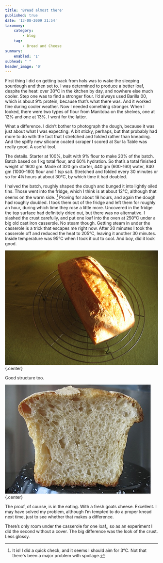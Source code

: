 ```yaml
---
title: 'Bread almost there'
published: true
date: '13-08-2009 21:54'
taxonomy:
    category:
        - blog
    tag:
        - Bread and Cheese
summary:
    enabled: '1'
subhead: " "
header_image: '0'
---
```


First thing I did on getting back from hols was to wake the sleeping sourdough and then set to. I was determined to produce a better loaf, despite the heat: over 30℃ in the kitchen by day, and nowhere else much cooler. Step one was to find a stronger flour. I’d always used Barilla 00, which is about 9% protein, because that’s what there was. And it worked fine during cooler weather. Now I needed something stronger. When I looked, there were two types of flour from Manitoba on the shelves, one at 12% and one at 13%. I went for the latter.

What a difference. I didn’t bother to photograph the dough, because it was just about what I was expecting. A bit sticky, perhaps, but that probably had more to do with the fact that I stretched and folded rather than kneading. And the spiffy new silicone coated scraper I scored at Sur la Table was really good. A useful tool.

The details. Starter at 100%, built with 9% flour to make 20% of the batch. Batch based on 1 kg total flour, and 60% hydration. So that’s a total finished weight of 1600 gm. Made of 320 gm starter, 440 gm (600-160) water, 840 gm (1000-160) flour and 1 tsp salt. Stretched and folded every 30 minutes or so for 4¼ hours at about 30℃, by which time it had doubled.

I halved the batch, roughly shaped the dough and bunged it into lightly oiled tins. Those went into the fridge, which I think is at about 12℃, although that seems on the warm side. [^fn1] Proving for about 18 hours, and again the dough had roughly doubled. I took them out of the fridge and left them for roughly an hour, during which time they rose a little more. Uncovered in the fridge the top surface had definitely dried out, but there was no alternative. I slashed the crust carefully, and put one loaf into the oven at 250℃ under a big old cast iron casserole. No steam though. Getting steam in under the casserole is a trick that escapes me right now. After 20 minutes I took the casserole off and reduced the heat to 205℃, leaving it another 30 minutes. Inside temperature was 95℃ when I took it out to cool. And boy, did it look good.

![Loaf of bread](Loaf-11082009.JPG){.center}

Good structure too.

![Crumb picture of bread loaf](Crumb-11082009.jpg){.center}

The proof, of course, is in the eating. With a fresh goats cheese. Excellent. I may have solved my problem, although I’m tempted to do a proper knead next time, just to see whether that makes a difference.

There’s only room under the casserole for one loaf,, so as an experiment I did the second without a cover. The big difference was the look of the crust. Less glossy.

[^fn1]: It is! I did a quick check, and it seems I should aim for 3℃. Not that there's been a major problem with spoilage. 
